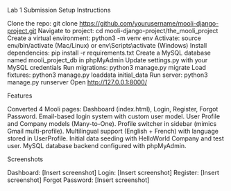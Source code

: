 Lab 1 Submission
Setup Instructions

Clone the repo: git clone https://github.com/yourusername/mooli-django-project.git
Navigate to project: cd mooli-django-project/the_mooli_project
Create a virtual environment: python3 -m venv env
Activate: source env/bin/activate (Mac/Linux) or env\Scripts\activate (Windows)
Install dependencies: pip install -r requirements.txt
Create a MySQL database named mooli_project_db in phpMyAdmin
Update settings.py with your MySQL credentials
Run migrations: python3 manage.py migrate
Load fixtures: python3 manage.py loaddata initial_data
Run server: python3 manage.py runserver
Open http://127.0.0.1:8000/

Features

Converted 4 Mooli pages: Dashboard (index.html), Login, Register, Forgot Password.
Email-based login system with custom user model.
User Profile and Company models (Many-to-One).
Profile switcher in sidebar (mimics Gmail multi-profile).
Multilingual support (English + French) with language stored in UserProfile.
Initial data seeding with HelloWorld Company and test user.
MySQL database backend configured with phpMyAdmin.

Screenshots

Dashboard: [Insert screenshot]
Login: [Insert screenshot]
Register: [Insert screenshot]
Forgot Password: [Insert screenshot]